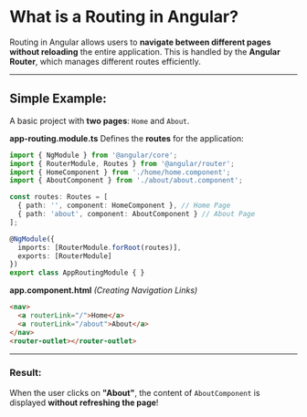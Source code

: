 # What is a Routing in Angular?

Routing in Angular allows users to **navigate between different pages** **without reloading** the entire application. This is handled by the **Angular Router**, which manages different routes efficiently.  

---

## Simple Example:  
A basic project with **two pages**: `Home` and `About`.  

**app-routing.module.ts**
Defines the **routes** for the application:  

```typescript
import { NgModule } from '@angular/core';
import { RouterModule, Routes } from '@angular/router';
import { HomeComponent } from './home/home.component';
import { AboutComponent } from './about/about.component';

const routes: Routes = [
  { path: '', component: HomeComponent }, // Home Page
  { path: 'about', component: AboutComponent } // About Page
];

@NgModule({
  imports: [RouterModule.forRoot(routes)],
  exports: [RouterModule]
})
export class AppRoutingModule { }
```

**app.component.html** *(Creating Navigation Links)*
```html
<nav>
  <a routerLink="/">Home</a>
  <a routerLink="/about">About</a>
</nav>
<router-outlet></router-outlet>
```

---

### **Result:**  
When the user clicks on **"About"**, the content of `AboutComponent` is displayed **without refreshing the page**!